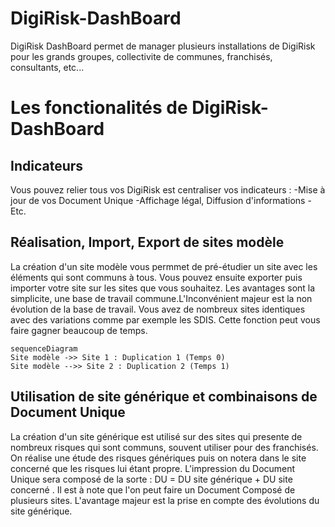 # DigiRisk-DashBoard
DigiRisk DashBoard permet de manager plusieurs installations de DigiRisk pour les grands groupes, collectivite de communes, franchisés, consultants, etc...

# Les fonctionalités de DigiRisk-DashBoard

## Indicateurs

Vous pouvez relier tous vos DigiRisk est centraliser vos indicateurs :
-Mise à jour de vos Document Unique
-Affichage légal, Diffusion d'informations
-Etc.

## Réalisation, Import, Export de sites modèle

La création d'un site modèle vous permmet de pré-étudier un site avec les éléments qui sont communs à tous. Vous pouvez ensuite exporter puis importer votre site sur les sites que vous souhaitez. Les avantages sont la simplicite, une base de travail commune.L'Inconvénient majeur est la non évolution de la base de travail.
Vous avez de nombreux sites identiques avec des variations comme par exemple les SDIS. Cette fonction peut vous faire gagner beaucoup de temps.

```mermaid
sequenceDiagram
Site modèle ->> Site 1 : Duplication 1 (Temps 0)
Site modèle -->> Site 2 : Duplication 2 (Temps 1)
```

## Utilisation de site générique et combinaisons de Document Unique

La création d'un site générique est utilisé sur des sites qui presente de nombreux risques qui sont communs, souvent utiliser pour des franchisés. On réalise une étude des risques génériques puis on notera dans le site concerné que les risques lui étant propre.
L'impression du Document Unique sera composé de la sorte : DU = DU site générique + DU site concerné .
Il est à note que l'on peut faire un Document Composé de plusieurs sites.
L'avantage majeur est la prise en compte des évolutions du site générique.
